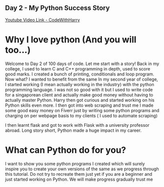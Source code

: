 ## Day 2 - My Python Success Story

[Youtube Video Link - CodeWithHarry](https://youtu.be/Tto8TS-fJQU)

# Why I love python (And you will too...)

Welcome to Day 2 of 100 days of code. Let me start with a story! Back in my college, I used to learn C and C++ programming in depth, used to score good marks. I created a bunch of printing, conditionals and loop program. Now what? I wanted to benefit from the same In my second year of college, I started working (I mean actually working in the industry) with the python programming language. I was not so good with it but I used to write code for a singaporean client and actually make good money without having to actually master Python. Harry then got curious and started working on his Python skills even more. I then got into web scraping and trust me I made some good easy money on Fiverr just by writing some python programs and charging on per webpage basis to my clients ( I used to automate scraping)

I then learnt flask and got to work with Flask with a university professor abroad. Long story short, Python made a huge impact in my career.

# What can Python do for you?

I want to show you some python programs I created which will surely inspire you to create your own versions of the same as we progress through this tutorial. Do not try to recreate them just yet if you are a beginner and just started working on Python. We will make progress gradually trust me
